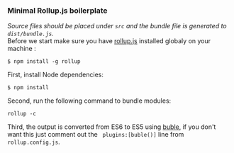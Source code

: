 ### Minimal Rollup.js boilerplate

*Source files should be placed under ``src`` and the bundle file is generated to ``dist/bundle.js``.*  
Before we start make sure you have [rollup.js](https://www.npmjs.com/package/rollup) installed globaly on your machine :   
```
$ npm install -g rollup
```

First, install Node dependencies:
```
$ npm install
```

Second, run the following command to bundle modules: 
```
rollup -c
```

Third, the output is converted from ES6 to ES5 using [buble](https://www.npmjs.com/package/buble),
if you don't want this just comment out the `` plugins:[buble()]`` line from ``rollup.config.js``.

